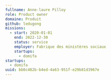 ```yaml
---
fullname: Anne-laure Pilloy
role: Product owner
domaine: Produit
github: ledugong
missions:
  - start: 2020-01-01
    end: 2022-12-30
    status: service
    employer: Fabrique des ministères sociaux
    startups:
      - domifa
startups:
  - domifa
uuid: bb0c482b-b4ed-4a63-951f-e29b81d3967e
---
```

